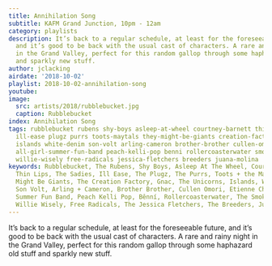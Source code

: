 ```yaml
---
title: Annihilation Song
subtitle: KAFM Grand Junction, 10pm - 12am
category: playlists
description: It’s back to a regular schedule, at least for the foreseeable future,
  and it’s good to be back with the usual cast of characters. A rare and rainy night
  in the Grand Valley, perfect for this random gallop through some haphazard old stuff
  and sparkly new stuff.
author: jclacking
airdate: '2018-10-02'
playlist: 2018-10-02-annihilation-song
youtube: 
image:
  src: artists/2018/rubblebucket.jpg
  caption: Rubblebucket
index: Annihilation Song
tags: rubblebucket rubens shy-boys asleep-at-wheel courtney-barnett thin-lips sadies
  ill-ease plugz purrs toots-maytals they-might-be-giants creation-factory gnac unicorns
  islands white-denim son-volt arling-cameron brother-brother cullen-omori etienne-charry
  all-girl-summer-fun-band peach-kelli-pop benni rollercoasterwater smoking-flowers
  willie-wisely free-radicals jessica-fletchers breeders juana-molina
keywords: Rubblebucket, The Rubens, Shy Boys, Asleep At The Wheel, Courtney Barnett,
  Thin Lips, The Sadies, Ill Ease, The Plugz, The Purrs, Toots + the Maytals, They
  Might Be Giants, The Creation Factory, Gnac, The Unicorns, Islands, White Denim,
  Son Volt, Arling + Cameron, Brother Brother, Cullen Omori, Etienne Charry, All Girl
  Summer Fun Band, Peach Kelli Pop, Bênní, Rollercoasterwater, The Smoking Flowers,
  Willie Wisely, Free Radicals, The Jessica Fletchers, The Breeders, Juana Molina
---
```

It’s back to a regular schedule, at least for the foreseeable future, and it’s good to be back with the usual cast of characters. A rare and rainy night in the Grand Valley, perfect for this random gallop through some haphazard old stuff and sparkly new stuff.
